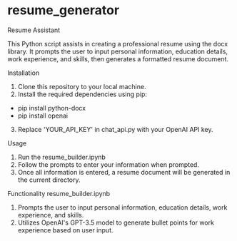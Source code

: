 # resume_generator
Resume Assistant

This Python script assists in creating a professional resume using the docx library. It prompts the user to input personal information, education details, work experience, and skills, then generates a formatted resume document.

Installation
1. Clone this repository to your local machine.
2. Install the required dependencies using pip:
- pip install python-docx
- pip install openai
3. Replace 'YOUR_API_KEY' in chat_api.py with your OpenAI API key.

Usage
1. Run the resume_builder.ipynb
2. Follow the prompts to enter your information when prompted.
3. Once all information is entered, a resume document will be generated in the current directory.

Functionality
resume_builder.ipynb
1. Prompts the user to input personal information, education details, work experience, and skills.
2. Utilizes OpenAI's GPT-3.5 model to generate bullet points for work experience based on user input.